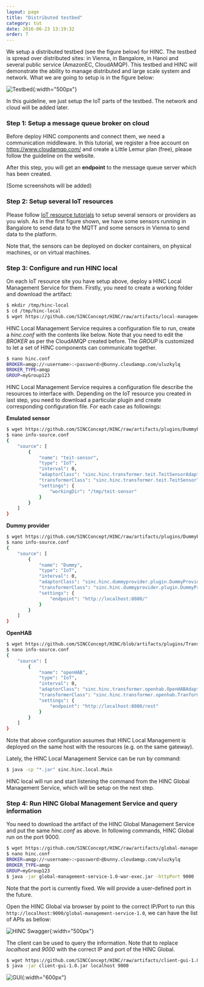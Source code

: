 ```yaml
---
layout: page
title: "Distributed testbed"
category: tut
date: 2016-06-23 13:19:32
order: 7
---
```


We setup a distributed testbed (see the figure below) for HINC. The testbed is spread over distributed sites: in Vienna, in Bangalore, in Hanoi and several public service (AmazonEC, CloudAMQP). This testbed and HINC will demonstrate the ability to manage distributed and large scale system and network. What we are going to setup is in the figure below:

![Testbed](../images/testbed-02-distributed.png "Testbed -- Inlab and distributed parts"){:width="500px"}

In this guideline, we just setup the IoT parts of the testbed. The network and cloud will be added later.

### Step 1: Setup a message queue broker on cloud

Before deploy HINC components and connect them, we need a communication middleware. In this tutorial, we register a free account on https://www.cloudamqp.com/ and create a Little Lemur plan (free), please follow the guideline on the website. 

After this step, you will get an **endpoint** to the message queue server which has been created.

(Some screenshots will be added)

### Step 2: Setup several IoT resources

Please follow [IoT resource tutorials](/iot-resources.html) to setup several sensors or providers as you wish. As in the first figure shown, we have some sensors running in Bangalore to send data to the MQTT and some sensors in Vienna to send data to the platform.

Note that, the sensors can be deployed on docker containers, on physical machines, or on virtual machines.

### Step 3: Configure and run HINC local

On each IoT resource site you have setup above, deploy a HINC Local Management Service for them. Firstly, you need to create a working folder and download the artifact:

```sh
$ mkdir /tmp/hinc-local
$ cd /tmp/hinc-local
$ wget https://github.com/SINCConcept/HINC/raw/artifacts/local-management-service-1.0.jar
``` 

HINC Local Management Service requires a configuration file to run, create a *hinc.conf* with the contents like below. Note that you need to edit the *BROKER* as per the CloudAMQP created before. The *GROUP* is customized to let a set of HINC components can communicate together.

```sh
$ nano hinc.conf
BROKER=amqp://<username>:<password>@bunny.cloudamqp.com/uluzkylq 
BROKER_TYPE=amqp 
GROUP=myGroup123
```

HINC Local Management Service requires a configuration file describe the resources to interface with. Depending on the IoT resource you created in last step, you need to download a particular plugin and create corresponding configuration file. For each case as followings:

**Emulated sensor**

```sh
$ wget https://github.com/SINCConcept/HINC/raw/artifacts/plugins/DummyProvider-1.0.jar
$ nano info-source.conf
{
    "source": [
        {
            "name": "teit-sensor",
            "type": "IoT",
            "interval": 0,
            "adaptorClass": "sinc.hinc.transformer.teit.TeitSensorAdaptor",
            "transformerClass": "sinc.hinc.transformer.teit.TeitSensorTransformer",
            "settings": {
                "workingDir": "/tmp/teit-sensor"
            }
        }
    ]
}
```


**Dummy provider**

```sh
$ wget https://github.com/SINCConcept/HINC/raw/artifacts/plugins/DummyProvider-1.0.jar
$ nano info-source.conf
{
    "source": [
        {
            "name": "Dummy",
            "type": "IoT",
            "interval": 0,
            "adaptorClass": "sinc.hinc.dummyprovider.plugin.DummyProviderAdaptor",
            "transformerClass": "sinc.hinc.dummyprovider.plugin.DummyProviderTransformer",
            "settings": {
                "endpoint": "http://localhost:8080/"
            }
        }
    ]
}

```


**OpenHAB**

```sh
$ wget https://github.com/SINCConcept/HINC/blob/artifacts/plugins/TransformOpenHAB-1.0.jar
$ nano info-source.conf
{
    "source": [
        {
            "name": "openHAB",
            "type": "IoT",
            "interval": 0,
            "adaptorClass": "sinc.hinc.transformer.openhab.OpenHABAdaptor",
            "transformerClass": "sinc.hinc.transformer.openhab.TranformOpenHABInfo",
            "settings": {
                "endpoint": "http://localhost:8080/rest"
            }
        }
    ]
}
```

Note that above configuration assumes that HINC Local Management is deployed on the same host with the resources (e.g. on the same gateway). 

Lately, the HINC Local Management Service can be run by command:

```sh
$ java -cp "*.jar" sinc.hinc.local.Main
```

HINC local will run and start listening the command from the HINC Global Management Service, which will be setup on the next step.

### Step 4: Run HINC Global Management Service and query information

You need to download the artifact of the HINC Global Management Service and put the same *hinc.conf* as above. In following commands, HINC Global run on the port 9000.

```sh
$ wget https://github.com/SINCConcept/HINC/raw/artifacts/global-management-service-1.0-war-exec.jar
$ nano hinc.conf
BROKER=amqp://<username>:<password>@bunny.cloudamqp.com/uluzkylq 
BROKER_TYPE=amqp 
GROUP=myGroup123
$ java -jar global-management-service-1.0-war-exec.jar -httpPort 9000
```
Note that the port is currently fixed. We will provide a user-defined port in the future.

Open the HINC Global via browser by point to the correct IP/Port to run this `http://localhost:9000/global-management-service-1.0`, we can have the list of APIs as bellow:

![HINC Swagger](../images/HINC-Swagger.png "HINC_Swagger"){:width="500px"}

The client can be used to query the information. Note that to replace *localhost* and *9000* with the correct IP and port of the HINC Global.

```sh
$ wget https://github.com/SINCConcept/HINC/raw/artifacts/client-gui-1.0.jar
$ java -jar client-gui-1.0.jar localhost 9000
```

![GUI](../images/gui.png "GUI"){:width="600px"}

